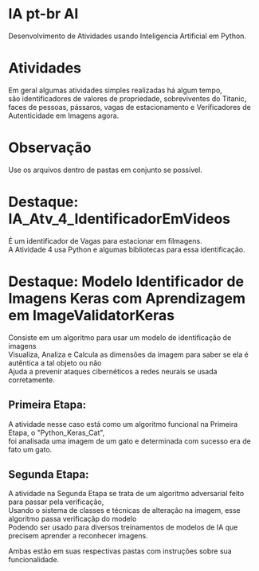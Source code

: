# IA pt-br AI
Desenvolvimento de Atividades usando Inteligencia Artificial em Python.</br>
# Atividades
Em geral algumas atividades simples realizadas há algum tempo,</br>
são identificadores de valores de propriedade, sobreviventes do Titanic,</br>
faces de pessoas, pássaros, vagas de estacionamento e Verificadores de Autenticidade em Imagens agora.
# Observação
Use os arquivos dentro de pastas em conjunto se possível.
# Destaque: IA_Atv_4_IdentificadorEmVideos</br>
É um identificador de Vagas para estacionar em filmagens.</br>
A Atividade 4 usa Python e algumas bibliotecas para essa identificação.
# Destaque: Modelo Identificador de Imagens Keras com Aprendizagem em ImageValidatorKeras</br>
Consiste em um algoritmo para usar um modelo de identificação de imagens</br>
Visualiza, Analiza e Calcula as dimensões da imagem para saber se ela é autêntica a tal objeto ou não</br>
Ajuda a prevenir ataques cibernéticos a redes neurais se usada corretamente.
## Primeira Etapa:
A atividade nesse caso está como um algoritmo funcional na Primeira Etapa, o "Python_Keras_Cat",</br>
foi analisada uma imagem de um gato e determinada com sucesso era de fato um gato.
## Segunda Etapa:
A atividade na Segunda Etapa se trata de um algoritmo adversarial feito para passar pela verificação,</br>
Usando o sistema de classes e técnicas de alteração na imagem, esse algoritmo passa verificaçãp do modelo</br>
Podendo ser usado para diversos treinamentos de modelos de IA que precisem aprender a reconhecer imagens.

Ambas estão em suas respectivas pastas com instruções sobre sua funcionalidade.
